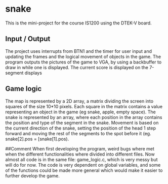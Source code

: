 # snake

This is the mini-project for the course IS1200 using the DTEK-V board.

## Input / Output
The project uses interrupts from BTN1 and the timer for user input and updating the frames and the logical movement of objects in the game.
The program outputs the pictures of the game to VGA, by using a backbuffer to draw in while one is displayed.
The current score is displayed on the 7-segment displays

## Game logic
The map is represented by a 2D array, a matrix dividing the screen into squares of the size 10*10 pixels.
Each square in the matrix contains a value representing an object in the game (eg snake, apple, empty space).
The snake is represented by an array, where each position in the array contains the position and type of the segment in the snake.
Movement is based on the current direction of the snake, setting the position of the head 1 step forward and moving the rest of the
segments to the spot before it (eg. snake[2].pos = [snake[1].pos).

##Comment
When first developing the program, weird bugs where met when the different functionalities where divided into different files.
Now almost all code is in the same file: game_logic.c, which is very messy but will do for now.
The code is very dependent on global variables, and some of the functions could be made more general which would make it easier to further develop the game.
